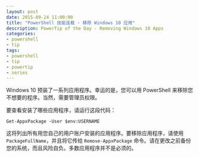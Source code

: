 ```yaml
---
layout: post
date: 2015-09-24 11:00:00
title: "PowerShell 技能连载 - 移除 Windows 10 应用"
description: PowerTip of the Day - Removing Windows 10 Apps
categories:
- powershell
- tip
tags:
- powershell
- tip
- powertip
- series
---
```

Windows 10 预装了一系列应用程序。幸运的是，您可以用 PowerShell 来移除您不想要的程序。当然，需要管理员权限。

要查看安装了哪些应用程序，请运行这段代码：

    Get-AppxPackage -User $env:USERNAME

这将列出所有用您自己的用户账户安装的应用程序。要移除应用程序，请使用 `PackageFullName`，并且将它传给 `Remove-AppxPackage` 命令。请在更改之前备份您的系统，而且风险自负。多数应用程序并不是必须的。

<!--本文国际来源：[Removing Windows 10 Apps](http://community.idera.com/powershell/powertips/b/tips/posts/removing-windows-10-apps)-->
